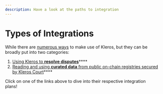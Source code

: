 ```yaml
---
description: Have a look at the paths to integration
---
```


# Types of Integrations

While there are [numerous ways](../live-and-upcoming-integrations.md) to make use of Kleros, but they can be broadly put into two categories:

1. [Using Kleros to **resolve disputes**](1.-dispute-resolution-integration-plan/)****
2. [Reading and using **curated data** from public on-chain registries secured by Kleros Court](2.-curated-data-integration-plan/)****

Click on one of the links above to dive into their respective integration plans!
